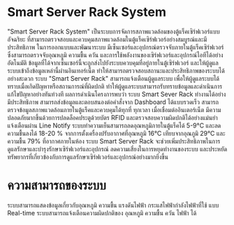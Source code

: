 # Smart Server Rack System
<p>"Smart Server Rack System" เป็นระบบการจัดการสภาพแวดล้อมของตู้แร็คเซิร์ฟเวอร์แบบอัจฉริยะ ที่สามารถตรวจสอบและควบคุมสภาพแวดล้อมในตู้แร็คเซิร์ฟเวอร์อย่างสมบูรณ์และมีประสิทธิภาพ ในการออกแบบและพัฒนาระบบ มีเซ็นเซอร์และอุปกรณ์ตรวจจับภายในตู้แร็คเซิร์ฟเวอร์ ซึ่งสามารถตรวจจับอุณหภูมิ ความชื้น ควัน และการใช้พลังงานของเซิร์ฟเวอร์และอุปกรณ์ไอทีได้อย่างอัตโนมัติ ข้อมูลที่ได้จากเซ็นเซอร์นี้จะถูกส่งไปยังระบบควบคุมที่อยู่ภายในตู้เซิร์ฟเวอร์ และให้ผู้ดูแลระบบเข้าถึงข้อมูลเหล่านี้ผ่านอินเทอร์เน็ต ทำให้สามารถตรวจสอบสถานะและประสิทธิภาพของระบบได้อย่างสะดวก ระบบ "Smart Server Rack" สามารถแจ้งเตือนผู้ดูแลระบบ เพื่อให้ผู้ดูแลระบบได้ทราบเมื่อเกิดปัญหาหรือสถานการณ์ที่ผิดปกติ ทำให้ผู้ดูแลระบบสามารถรับทราบข้อมูลและดำเนินการแก้ไขปัญหาอย่างทันท่วงที ผลการดำเนินโครงการพบว่า ระบบ Smart Sever Rack ทำงานได้อย่างมีประสิทธิภาพ สามารถส่งข้อมูลและตอบสนองต่อคำสั่งจาก Dashboard ได้แบบรวดเร็ว สามารถตรวจข้อมูลสภาพแวดล้อมภายในตู้แร็คและควบคุมได้ทุกที่ ทุกเวลา เมื่อเชื่อมต่ออินเตอร์เน็ต  มีความปลอดภัยมากขึ้นด้วยการปลดล็อคประตูด้วยบัตร RFID และตรวจสอบความผิดปกติได้อย่างแม่นยำ แจ้งเตือนผ่าน Line Notify ระบบทำความเย็นสามารถลดอุณหภูมิภายในตู้แร็คได้ 5-9°C และลดความชื้นลงได้ 18-20 % จากการตั้งเครื่องปรับอากาศที่อุณหภูมิ 16°C เทียบจากอุณภูมิ 29°C และความชื้น 79% ที่อากาศภายในห้อง ระบบ Smart Server Rack จะช่วยเพิ่มประสิทธิภาพในการดูแลรักษาและบำรุงรักษาเซิร์ฟเวอร์และอุปกรณ์ ลดความเสี่ยงในการหยุดทำงานของระบบ และประหยัดทรัพยากรที่เกี่ยวข้องกับการดูแลรักษาเซิร์ฟเวอร์และอุปกรณ์อย่างมากยิ่งขึ้น</p>

# ความสามารถของระบบ
ระบบสามารถแสดงข้อมูลเกี่ยวกับอุณหภูมิ ความชื้น แรงดันไฟฟ้า กระแสไฟฟ้ากำลังไฟฟ้าที่ใช้ แบบ Real-time
ระบบสามารถแจ้งเตือนความผิดปกติของ อุณหภูมิ ความชื้น ควัน ไฟฟ้า ได้
